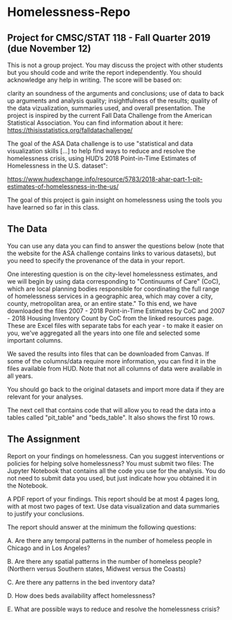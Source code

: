 # Homelessness-Repo


## Project for CMSC/STAT 118 - Fall Quarter 2019 (due November 12)
This is not a group project. You may discuss the project with other students but you should code and write the report independently. You should acknowledge any help in writing. The score will be based on:

clarity an soundness of the arguments and conclusions;
use of data to back up arguments and analysis quality;
insightfulness of the results;
quality of the data vizualization, summaries used, and overall presentation.
The project is inspired by the current Fall Data Challenge from the American Statistical Association. You can find information about it here: https://thisisstatistics.org/falldatachallenge/

The goal of the ASA Data challenge is to use "statistical and data visualization skills [...] to help find ways to reduce and resolve the homelessness crisis, using HUD’s 2018 Point-in-Time Estimates of Homelessness in the U.S. dataset":

https://www.hudexchange.info/resource/5783/2018-ahar-part-1-pit-estimates-of-homelessness-in-the-us/

The goal of this project is gain insight on homelessness using the tools you have learned so far in this class.

## The Data
You can use any data you can find to answer the questions below (note that the website for the ASA challenge contains links to various datasets), but you need to specify the provenance of the data in your report.

One interesting question is on the city-level homelessness estimates, and we will begin by using data corresponding to "Continuums of Care" (CoC), which are local planning bodies responsible for coordinating the full range of homelessness services in a geographic area, which may cover a city, county, metropolitan area, or an entire state." To this end, we have downloaded the files 2007 - 2018 Point-in-Time Estimates by CoC and 2007 - 2018 Housing Inventory Count by CoC from the linked resources page. These are Excel files with separate tabs for each year - to make it easier on you, we've aggregated all the years into one file and selected some important columns.

We saved the results into files that can be downloaded from Canvas. If some of the columns/data require more information, you can find it in the files available from HUD. Note that not all columns of data were available in all years.

You should go back to the original datasets and import more data if they are relevant for your analyses.

The next cell that contains code that will allow you to read the data into a tables called "pit_table" and "beds_table". It also shows the first 10 rows.
## The Assignment
Report on your findings on homelessness. Can you suggest interventions or policies for helping solve homelessness? You must submit two files:
The Jupyter Notebook that contains all the code you use for the analysis. You do not need to submit data you used, but just indicate how you obtained it in the Notebook.

A PDF report of your findings. This report should be at most 4 pages long, with at most two pages of text. Use data visualization and data summaries to justify your conclusions.

The report should answer at the minimum the following questions:

A. Are there any temporal patterns in the number of homeless people in Chicago and in Los Angeles?

B. Are there any spatial patterns in the number of homeless people? (Northern versus Southern states, Midwest versus the Coasts)

C. Are there any patterns in the bed inventory data?

D. How does beds availability affect homelessness?

E. What are possible ways to reduce and resolve the homelessness crisis?
